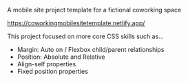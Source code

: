 A mobile site project template for a fictional coworking space

https://coworkingmobilesitetemplate.netlify.app/

This project focused on more core CSS skills such as...

- Margin: Auto on / Flexbox child/parent relationships
- Position: Absolute and Relative
- Align-self properties
- Fixed position properties

